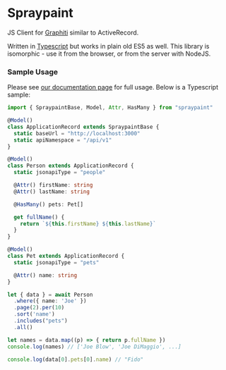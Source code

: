 # Spraypaint

JS Client for [Graphiti](https://graphiti-api.github.io/graphiti) similar to ActiveRecord.

Written in [Typescript](https://www.typescriptlang.org) but works in plain old ES5 as well. This library is isomorphic - use it from the browser, or from the server with NodeJS.

### Sample Usage

Please see [our documentation page](https://graphiti-api.github.io/graphiti/js) for full usage. Below is a Typescript sample:

```ts
import { SpraypaintBase, Model, Attr, HasMany } from "spraypaint"

@Model()
class ApplicationRecord extends SpraypaintBase {
  static baseUrl = "http://localhost:3000"
  static apiNamespace = "/api/v1"
}

@Model()
class Person extends ApplicationRecord {
  static jsonapiType = "people"

  @Attr() firstName: string
  @Attr() lastName: string

  @HasMany() pets: Pet[]

  get fullName() {
    return `${this.firstName} ${this.lastName}`
  }
}

@Model()
class Pet extends ApplicationRecord {
  static jsonapiType = "pets"

  @Attr() name: string
}

let { data } = await Person
  .where({ name: 'Joe' })
  .page(2).per(10)
  .sort('name')
  .includes("pets")
  .all()

let names = data.map((p) => { return p.fullName })
console.log(names) // ['Joe Blow', 'Joe DiMaggio', ...]

console.log(data[0].pets[0].name) // "Fido"
```
